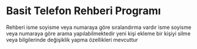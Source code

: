 # Basit Telefon Rehberi Programı
Rehberi isme soyisme veya numaraya göre sıralandırma vardır
isme soyisme veya numaraya göre arama yapılabilmektedir
yeni kişi ekleme bir kişiyi silme veya bilgilerinde değişiklik yapma özellikleri mevcuttur
